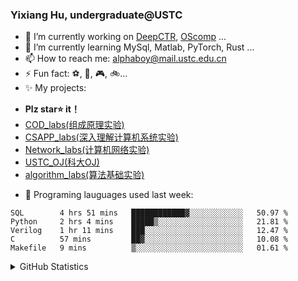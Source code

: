 ### Yixiang Hu, undergraduate@USTC
<!--
**Alpha-Girl/Alpha-Girl** is a ✨ _special_ ✨ repository because its `README.md` (this file) appears on your GitHub profile.-->
- 🔭 I’m currently working on [DeepCTR](https://github.com/Alpha-Girl/DeepCTR-Torch), [OScomp](https://github.com/Alpha-Girl/TisuOS) ...
- 🌱 I’m currently learning MySql, Matlab, PyTorch, Rust ...
- 📫 How to reach me: [alphaboy@mail.ustc.edu.cn](mailto:alphaboy@mail.ustc.edu.cn)
- ⚡ Fun fact: ⚽, 🎱, 🎮, 🚲...
- ✨ My projects:
* **Plz star⭐ it！**
* [COD_labs(组成原理实验)](https://github.com/Alpha-Girl/COD_labs)
* [CSAPP_labs(深入理解计算机系统实验)](https://github.com/Alpha-Girl/SCAPP_labs)
* [Network_labs(计算机网络实验)](https://github.com/Alpha-Girl/Network_2020)
* [USTC_OJ(科大OJ)](https://github.com/Alpha-Girl/USTC.OJ)
* [algorithm_labs(算法基础实验)](https://github.com/Alpha-Girl/algorithm2020_labs)
- 💬 Programing lauguages used last week: 
<!--START_SECTION:waka-->
```text
SQL        4 hrs 51 mins   ████████████▓░░░░░░░░░░░░   50.97 % 
Python     2 hrs 4 mins    █████▒░░░░░░░░░░░░░░░░░░░   21.81 % 
Verilog    1 hr 11 mins    ███░░░░░░░░░░░░░░░░░░░░░░   12.47 % 
C          57 mins         ██▓░░░░░░░░░░░░░░░░░░░░░░   10.08 % 
Makefile   9 mins          ▒░░░░░░░░░░░░░░░░░░░░░░░░   01.61 % 
```
<!--END_SECTION:waka-->

<details>
  <summary>GitHub Statistics</summary>
  GitHub Stats Card<br/>
  <a href="https://github.com/Alpha-Girl/Alpha-Girl">
  <img align="center" src="https://github-readme-stats.anuraghazra1.vercel.app/api?username=Alpha-Girl&show_icons=true"/>
  </a><br/>
  Alpha-Girl's contribution graph as a Game of Life<br/>
  [![Alpha-Girl's contribution graph as a Game of Life](https://github4life.herokuapp.com/Alpha-Girl.gif)](https://github4life.herokuapp.com/Alpha-Girl)
  <br/>
  Pageviews<br/>
  <img align='center' src="https://profile-counter.glitch.me/Alpha-Girl/count.svg" alt="访客数量"/>
</details>
